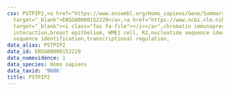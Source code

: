 ```yaml
---
csv: PSTPIP2,<a href="https://www.ensembl.org/Homo_sapiens/Gene/Summary?db=core;g=ENSG00000152229"
  target="_blank">ENSG00000152229</a>,<a href="https://www.ncbi.nlm.nih.gov/pubmed/22863008"
  target="_blank"><i class="fas fa-file"></i></a>",chromatin immunoprecipitation assay,direct
  interaction,breast epithelium, HME1 cell, R2,nucleotide sequence identification,nucleotide
  sequence identification,transcriptional regulation,
data_alias: PSTPIP2
data_id: ENSG00000152229
data_numevidence: 1
data_species: Homo sapiens
data_taxid: '9606'
title: PSTPIP2
---
```

